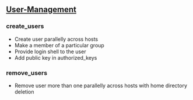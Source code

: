 ## [User-Management](https://github.com/amitzworld/Ansible-Playbooks/tree/master/User-Management)

### create_users

- Create user parallelly across hosts
- Make a member of a particular group
- Provide login shell to the user
- Add public key in authorized_keys

### remove_users

- Remove user more than one parallelly across hosts with home directory deletion


